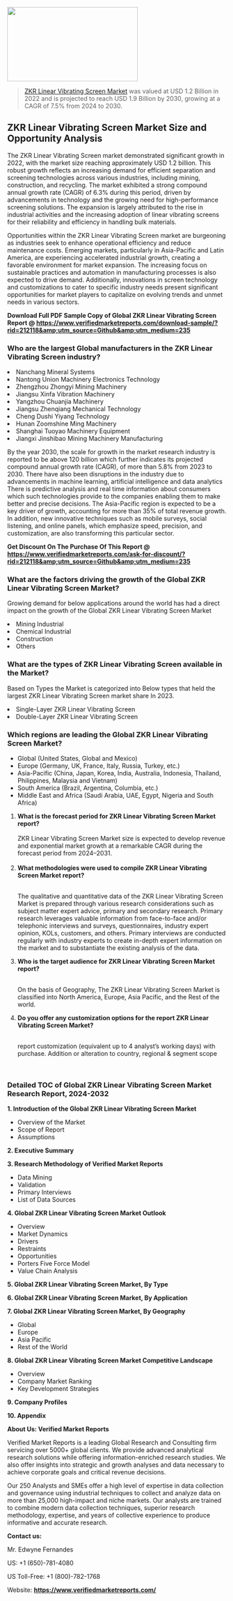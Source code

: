 <img src="https://ffe5etoiles.com/wp-content/uploads/2024/12/MST1-300x171.png" alt="" width="300" height="171" class="alignnone size-medium wp-image-20088" /><blockquote><p><p><a href="https://www.verifiedmarketreports.com/download-sample/?rid=212118&utm_source=Github&utm_medium=235" target="_blank">ZKR Linear Vibrating Screen Market</a> was valued at USD 1.2 Billion in 2022 and is projected to reach USD 1.9 Billion by 2030, growing at a CAGR of 7.5% from 2024 to 2030.</p></blockquote><p><h2>ZKR Linear Vibrating Screen Market Size and Opportunity Analysis</h2><p>The ZKR Linear Vibrating Screen market demonstrated significant growth in 2022, with the market size reaching approximately USD 1.2 billion. This robust growth reflects an increasing demand for efficient separation and screening technologies across various industries, including mining, construction, and recycling. The market exhibited a strong compound annual growth rate (CAGR) of 6.3% during this period, driven by advancements in technology and the growing need for high-performance screening solutions. The expansion is largely attributed to the rise in industrial activities and the increasing adoption of linear vibrating screens for their reliability and efficiency in handling bulk materials.</p><p>Opportunities within the ZKR Linear Vibrating Screen market are burgeoning as industries seek to enhance operational efficiency and reduce maintenance costs. Emerging markets, particularly in Asia-Pacific and Latin America, are experiencing accelerated industrial growth, creating a favorable environment for market expansion. The increasing focus on sustainable practices and automation in manufacturing processes is also expected to drive demand. Additionally, innovations in screen technology and customizations to cater to specific industry needs present significant opportunities for market players to capitalize on evolving trends and unmet needs in various sectors.</p></p><p class=""><strong>Download Full PDF Sample Copy of Global ZKR Linear Vibrating Screen Report @ <a href="https://www.verifiedmarketreports.com/download-sample/?rid=212118&amp;utm_source=Github&amp;utm_medium=235" target="_blank">https://www.verifiedmarketreports.com/download-sample/?rid=212118&amp;utm_source=Github&amp;utm_medium=235</a></strong></p><h3 id="" class="">Who are the largest Global manufacturers in the ZKR Linear Vibrating Screen industry?</h3><p><li>Nanchang Mineral Systems</li><li> Nantong Union Machinery Electronics Technology</li><li> Zhengzhou Zhongyi Mining Machinery</li><li> Jiangsu Xinfa Vibration Machinery</li><li> Yangzhou Chuanjia Machinery</li><li> Jiangsu Zhenqiang Mechanical Technology</li><li> Cheng Dushi Yiyang Technology</li><li> Hunan Zoomshine Ming Machinery</li><li> Shanghai Tuoyao Machinery Equipment</li><li> Jiangxi Jinshibao Mining Machinery Manufacturing</li></p><div class=""><div class="" dir="" data-message-author-role="" data-message-id="" data-message-model-slug=""><div class=""><div class=""><div class=""><div class="" dir="" data-message-author-role="" data-message-id="" data-message-model-slug=""><div class=""><div class=""><p>By the year 2030, the scale for growth in the market research industry is reported to be above 120 billion which further indicates its projected compound annual growth rate (CAGR), of more than 5.8% from 2023 to 2030. There have also been disruptions in the industry due to advancements in machine learning, artificial intelligence and data analytics There is predictive analysis and real time information about consumers which such technologies provide to the companies enabling them to make better and precise decisions. The Asia-Pacific region is expected to be a key driver of growth, accounting for more than 35% of total revenue growth. In addition, new innovative techniques such as mobile surveys, social listening, and online panels, which emphasize speed, precision, and customization, are also transforming this particular sector.</p><p><strong>Get Discount On The Purchase Of This Report @&nbsp; <a href="https://www.verifiedmarketreports.com/ask-for-discount/?rid=212118&amp;utm_source=Github&amp;utm_medium=235" target="_blank">https://www.verifiedmarketreports.com/ask-for-discount/?rid=212118&amp;utm_source=Github&amp;utm_medium=235</a></strong></p></div></div></div></div></div></div></div></div><h3 id="" class="">What are the factors driving the growth of the Global ZKR Linear Vibrating Screen Market?</h3><p id="" class="">Growing demand for below applications around the world has had a direct impact on the growth of the Global ZKR Linear Vibrating Screen Market</p><p id="" class=""><li>Mining Industrial</li><li> Chemical Industrial</li><li> Construction</li><li> Others</li></p><h3 id="" class="">What are the types of ZKR Linear Vibrating Screen available in the Market?</h3><p id="" class="">Based on Types the Market is categorized into Below types that held the largest ZKR Linear Vibrating Screen market share In 2023.</p><p id="" class=""><li>Single-Layer ZKR Linear Vibrating Screen</li><li> Double-Layer ZKR Linear Vibrating Screen</li></p><h3 id="" class="">Which regions are leading the Global ZKR Linear Vibrating Screen Market?</h3><ul><li>Global (United States, Global and Mexico)</li><li>Europe (Germany, UK, France, Italy, Russia, Turkey, etc.)</li><li>Asia-Pacific (China, Japan, Korea, India, Australia, Indonesia, Thailand, Philippines, Malaysia and Vietnam)</li><li>South America (Brazil, Argentina, Columbia, etc.)</li><li>Middle East and Africa (Saudi Arabia, UAE, Egypt, Nigeria and South Africa)</li></ul><p><ol><li><strong>What is the forecast period for ZKR Linear Vibrating Screen Market report?<br /></strong><br /><span data-sheets-root="1" data-sheets-value="{&quot;1&quot;:2,&quot;2&quot;:&quot;XXXX size is expected to develop revenue and exponential market growth at a remarkable CAGR during the forecast period from 2024&ndash;2030.&quot;}" data-sheets-userformat="{&quot;2&quot;:12674,&quot;4&quot;:{&quot;1&quot;:2,&quot;2&quot;:16776960},&quot;10&quot;:2,&quot;11&quot;:0,&quot;15&quot;:&quot;Arial&quot;,&quot;16&quot;:12}">ZKR Linear Vibrating Screen Market size is expected to develop revenue and exponential market growth at a remarkable CAGR during the forecast period from 2024&ndash;2031.</span><br /><br /></li><li><strong>What methodologies were used to compile ZKR Linear Vibrating Screen Market report?<br /><br /></strong><p>The qualitative and quantitative data of the&nbsp;ZKR Linear Vibrating Screen Market is prepared through various research considerations such as subject matter expert advice, primary and secondary research. Primary research leverages valuable information from face-to-face and/or telephonic interviews and surveys, questionnaires, industry expert opinion, KOLs, customers, and others. Primary interviews are conducted regularly with industry experts to create in-depth expert information on the market and to substantiate the existing analysis of the data.&nbsp;</p></li><li><strong>Who is the target audience for ZKR Linear Vibrating Screen Market report?<br /><br /></strong><p>On the basis of Geography, The&nbsp;ZKR Linear Vibrating Screen Market is classified into North America, Europe, Asia Pacific, and the Rest of the world.</p></li><li><strong>Do you offer any customization options for the report ZKR Linear Vibrating Screen Market?<br /><br /></strong><p>report customization (equivalent up to 4 analyst&rsquo;s working days) with purchase. Addition or alteration to country, regional &amp; segment scope</p><p>&nbsp;</p></li></ol></p><h3 id="" class="">Detailed TOC of Global ZKR Linear Vibrating Screen Market Research Report, 2024-2032</h3><p id="" class=""><strong>1. Introduction of the Global ZKR Linear Vibrating Screen Market</strong></p><ul><li>Overview of the Market</li><li>Scope of Report</li><li>Assumptions</li></ul><p id="" class=""><strong>2. Executive Summary</strong></p><p id="" class=""><strong>3. Research Methodology of&nbsp;Verified Market Reports</strong></p><ul><li>Data Mining</li><li>Validation</li><li>Primary Interviews</li><li>List of Data Sources</li></ul><p id="" class=""><strong>4. Global ZKR Linear Vibrating Screen Market Outlook</strong></p><ul><li>Overview</li><li>Market Dynamics</li><li>Drivers</li><li>Restraints</li><li>Opportunities</li><li>Porters Five Force Model</li><li>Value Chain Analysis</li></ul><p id="" class=""><strong>5. Global ZKR Linear Vibrating Screen Market, By&nbsp;Type</strong></p><p id="" class=""><strong>6. Global ZKR Linear Vibrating Screen Market, By Application</strong></p><p id="" class=""><strong>7. Global ZKR Linear Vibrating Screen Market, By Geography</strong></p><ul><li>Global</li><li>Europe</li><li>Asia Pacific</li><li>Rest of the World</li></ul><p id="" class=""><strong>8. Global ZKR Linear Vibrating Screen Market Competitive Landscape</strong></p><ul><li>Overview</li><li>Company Market Ranking</li><li>Key Development Strategies</li></ul><p id="" class=""><strong>9. Company Profiles</strong></p><p id="" class=""><strong>10. Appendix</strong></p><p id="" class=""><strong>About Us: Verified Market Reports</strong></p><p id="" class="">Verified Market Reports is a leading Global Research and Consulting firm servicing over 5000+ global clients. We provide advanced analytical research solutions while offering information-enriched research studies. We also offer insights into strategic and growth analyses and data necessary to achieve corporate goals and critical revenue decisions.</p><p id="" class="">Our 250 Analysts and SMEs offer a high level of expertise in data collection and governance using industrial techniques to collect and analyze data on more than 25,000 high-impact and niche markets. Our analysts are trained to combine modern data collection techniques, superior research methodology, expertise, and years of collective experience to produce informative and accurate research.</p><p id="" class=""><strong>Contact us:</strong></p><p id="" class="">Mr. Edwyne Fernandes</p><p id="" class="">US: +1 (650)-781-4080</p><p id="" class="">US Toll-Free: +1 (800)-782-1768</p><p id="" class="">Website: <a target="" data-test-app-aware-link=""><strong>https://www.verifiedmarketreports.com/</strong></a></p>
